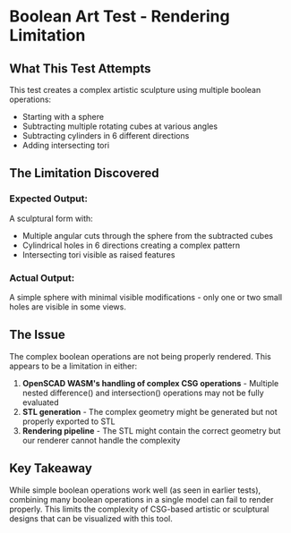 # Boolean Art Test - Rendering Limitation

## What This Test Attempts

This test creates a complex artistic sculpture using multiple boolean operations:
- Starting with a sphere
- Subtracting multiple rotating cubes at various angles
- Subtracting cylinders in 6 different directions
- Adding intersecting tori

## The Limitation Discovered

### Expected Output:
A sculptural form with:
- Multiple angular cuts through the sphere from the subtracted cubes
- Cylindrical holes in 6 directions creating a complex pattern
- Intersecting tori visible as raised features

### Actual Output:
A simple sphere with minimal visible modifications - only one or two small holes are visible in some views.

## The Issue

The complex boolean operations are not being properly rendered. This appears to be a limitation in either:

1. **OpenSCAD WASM's handling of complex CSG operations** - Multiple nested difference() and intersection() operations may not be fully evaluated
2. **STL generation** - The complex geometry might be generated but not properly exported to STL
3. **Rendering pipeline** - The STL might contain the correct geometry but our renderer cannot handle the complexity

## Key Takeaway

While simple boolean operations work well (as seen in earlier tests), combining many boolean operations in a single model can fail to render properly. This limits the complexity of CSG-based artistic or sculptural designs that can be visualized with this tool.